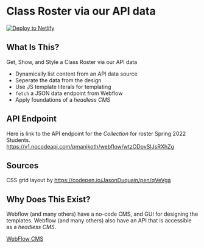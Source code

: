 # Class Roster via our API data

<a href="https://app.netlify.com/start/deploy?repository=https://github.com/ewuweblab/class-roster-via-api"><img src="https://www.netlify.com/img/deploy/button.svg" alt="Deploy to Netlify"></a>

## What Is This?

Get, Show, and Style a Class Roster via our API data

- Dynamically list content from an API data source
- Seperate the data from the design
- Use JS template literals for templating
- `fetch` a JSON data endpoint from Webflow
- Apply foundations of a _headless CMS_

## API Endpoint

Here is link to the API endpoint for the _Collection_ for roster Spring 2022 Students.
https://v1.nocodeapi.com/pmanikoth/webflow/wtzODovSIJsRXhZg

## Sources

CSS grid layout by https://codepen.io/JasonDuquain/pen/qVeVga

## Why Does This Exist?

Webflow (and many others) have a no-code CMS, and GUI for designing the templates. Webflow (and many others) also have an API that is accessible as a _headless CMS_.

[WebFlow CMS](https://university.webflow.com/lesson/intro-to-webflow-cms)
